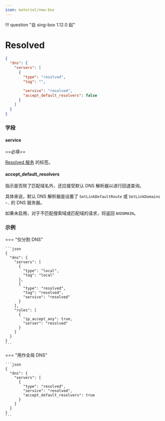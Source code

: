 ```yaml
---
icon: material/new-box
---
```


!!! question "自 sing-box 1.12.0 起"

# Resolved

```json
{
  "dns": {
    "servers": [
      {
        "type": "resolved",
        "tag": "",

        "service": "resolved",
        "accept_default_resolvers": false
      }
    ]
  }
}
```

### 字段

#### service

==必填==

[Resolved 服务](/zh/configuration/service/resolved) 的标签。

#### accept_default_resolvers

指示是否除了匹配域名外，还应接受默认 DNS 解析器以进行回退查询。

具体来说，默认 DNS 解析器是设置了 `SetLinkDefaultRoute` 或 `SetLinkDomains ~.` 的 DNS 服务器。

如果未启用，对于不匹配搜索域或匹配域的请求，将返回 `NXDOMAIN`。

### 示例

=== "仅分割 DNS"

    ```json
    {
      "dns": {
        "servers": [
          {
            "type": "local",
            "tag": "local"
          },
          {
            "type": "resolved",
            "tag": "resolved",
            "service": "resolved"
          }
        ],
        "rules": [
          {
            "ip_accept_any": true,
            "server": "resolved"
          }
        ]
      }
    }
    ```

=== "用作全局 DNS"

    ```json
    {
      "dns": {
        "servers": [
          {
            "type": "resolved",
            "service": "resolved",
            "accept_default_resolvers": true
          }
        ]
      }
    }
    ```